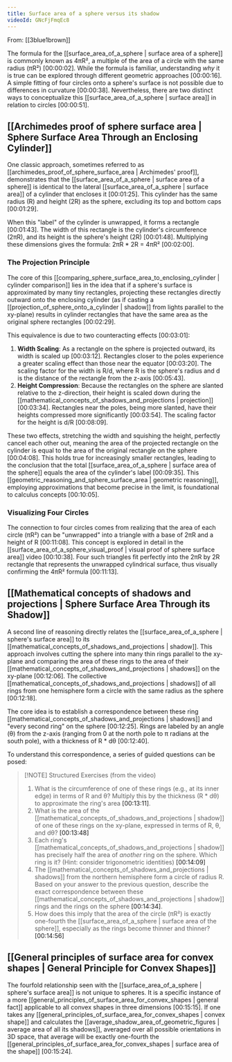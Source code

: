 ```yaml
---
title: Surface area of a sphere versus its shadow
videoId: GNcFjFmqEc8
---
```


From: [[3blue1brown]] <br/> 

The formula for the [[surface_area_of_a_sphere | surface area of a sphere]] is commonly known as 4πR², a multiple of the area of a circle with the same radius (πR²) <a class="yt-timestamp" data-t="00:00:02">[00:00:02]</a>. While the formula is familiar, understanding *why* it is true can be explored through different geometric approaches <a class="yt-timestamp" data-t="00:00:16">[00:00:16]</a>. A simple fitting of four circles onto a sphere's surface is not possible due to differences in curvature <a class="yt-timestamp" data-t="00:00:38">[00:00:38]</a>. Nevertheless, there are two distinct ways to conceptualize this [[surface_area_of_a_sphere | surface area]] in relation to circles <a class="yt-timestamp" data-t="00:00:51">[00:00:51]</a>.

## [[Archimedes proof of sphere surface area | Sphere Surface Area Through an Enclosing Cylinder]]

One classic approach, sometimes referred to as [[archimedes_proof_of_sphere_surface_area | Archimedes' proof]], demonstrates that the [[surface_area_of_a_sphere | surface area of a sphere]] is identical to the lateral [[surface_area_of_a_sphere | surface area]] of a cylinder that encloses it <a class="yt-timestamp" data-t="00:01:25">[00:01:25]</a>. This cylinder has the same radius (R) and height (2R) as the sphere, excluding its top and bottom caps <a class="yt-timestamp" data-t="00:01:29">[00:01:29]</a>.

When this "label" of the cylinder is unwrapped, it forms a rectangle <a class="yt-timestamp" data-t="00:01:43">[00:01:43]</a>. The width of this rectangle is the cylinder's circumference (2πR), and its height is the sphere's height (2R) <a class="yt-timestamp" data-t="00:01:48">[00:01:48]</a>. Multiplying these dimensions gives the formula: 2πR * 2R = 4πR² <a class="yt-timestamp" data-t="00:02:00">[00:02:00]</a>.

### The Projection Principle

The core of this [[comparing_sphere_surface_area_to_enclosing_cylinder | cylinder comparison]] lies in the idea that if a sphere's surface is approximated by many tiny rectangles, projecting these rectangles directly outward onto the enclosing cylinder (as if casting a [[projection_of_sphere_onto_a_cylinder | shadow]] from lights parallel to the xy-plane) results in cylinder rectangles that have the same area as the original sphere rectangles <a class="yt-timestamp" data-t="00:02:29">[00:02:29]</a>.

This equivalence is due to two counteracting effects <a class="yt-timestamp" data-t="00:03:01">[00:03:01]</a>:
1.  **Width Scaling**: As a rectangle on the sphere is projected outward, its width is scaled up <a class="yt-timestamp" data-t="00:03:12">[00:03:12]</a>. Rectangles closer to the poles experience a greater scaling effect than those near the equator <a class="yt-timestamp" data-t="00:03:20">[00:03:20]</a>. The scaling factor for the width is R/d, where R is the sphere's radius and d is the distance of the rectangle from the z-axis <a class="yt-timestamp" data-t="00:05:43">[00:05:43]</a>.
2.  **Height Compression**: Because the rectangles on the sphere are slanted relative to the z-direction, their height is scaled down during the [[mathematical_concepts_of_shadows_and_projections | projection]] <a class="yt-timestamp" data-t="00:03:34">[00:03:34]</a>. Rectangles near the poles, being more slanted, have their heights compressed more significantly <a class="yt-timestamp" data-t="00:03:54">[00:03:54]</a>. The scaling factor for the height is d/R <a class="yt-timestamp" data-t="00:08:09">[00:08:09]</a>.

These two effects, stretching the width and squishing the height, perfectly cancel each other out, meaning the area of the projected rectangle on the cylinder is equal to the area of the original rectangle on the sphere <a class="yt-timestamp" data-t="00:04:08">[00:04:08]</a>. This holds true for increasingly smaller rectangles, leading to the conclusion that the total [[surface_area_of_a_sphere | surface area of the sphere]] equals the area of the cylinder's label <a class="yt-timestamp" data-t="00:09:35">[00:09:35]</a>. This [[geometric_reasoning_and_sphere_surface_area | geometric reasoning]], employing approximations that become precise in the limit, is foundational to calculus concepts <a class="yt-timestamp" data-t="00:10:05">[00:10:05]</a>.

### Visualizing Four Circles

The connection to four circles comes from realizing that the area of each circle (πR²) can be "unwrapped" into a triangle with a base of 2πR and a height of R <a class="yt-timestamp" data-t="00:11:08">[00:11:08]</a>. This concept is explored in detail in the [[surface_area_of_a_sphere_visual_proof | visual proof of sphere surface area]] video <a class="yt-timestamp" data-t="00:10:38">[00:10:38]</a>. Four such triangles fit perfectly into the 2πR by 2R rectangle that represents the unwrapped cylindrical surface, thus visually confirming the 4πR² formula <a class="yt-timestamp" data-t="00:11:13">[00:11:13]</a>.

## [[Mathematical concepts of shadows and projections | Sphere Surface Area Through its Shadow]]

A second line of reasoning directly relates the [[surface_area_of_a_sphere | sphere's surface area]] to its [[mathematical_concepts_of_shadows_and_projections | shadow]]. This approach involves cutting the sphere into many thin rings parallel to the xy-plane and comparing the area of these rings to the area of their [[mathematical_concepts_of_shadows_and_projections | shadows]] on the xy-plane <a class="yt-timestamp" data-t="00:12:06">[00:12:06]</a>. The collective [[mathematical_concepts_of_shadows_and_projections | shadows]] of all rings from one hemisphere form a circle with the same radius as the sphere <a class="yt-timestamp" data-t="00:12:18">[00:12:18]</a>.

The core idea is to establish a correspondence between these ring [[mathematical_concepts_of_shadows_and_projections | shadows]] and "every second ring" on the sphere <a class="yt-timestamp" data-t="00:12:25">[00:12:25]</a>. Rings are labeled by an angle (θ) from the z-axis (ranging from 0 at the north pole to π radians at the south pole), with a thickness of R * dθ <a class="yt-timestamp" data-t="00:12:40">[00:12:40]</a>.

To understand this correspondence, a series of guided questions can be posed:

> [!NOTE] Structured Exercises (from the video)
> 1.  What is the circumference of one of these rings (e.g., at its inner edge) in terms of R and θ? Multiply this by the thickness (R * dθ) to approximate the ring's area <a class="yt-timestamp" data-t="00:13:11">[00:13:11]</a>.
> 2.  What is the area of the [[mathematical_concepts_of_shadows_and_projections | shadow]] of one of these rings on the xy-plane, expressed in terms of R, θ, and dθ? <a class="yt-timestamp" data-t="00:13:48">[00:13:48]</a>
> 3.  Each ring's [[mathematical_concepts_of_shadows_and_projections | shadow]] has precisely half the area of *another* ring on the sphere. Which ring is it? (Hint: consider trigonometric identities) <a class="yt-timestamp" data-t="00:14:09">[00:14:09]</a>
> 4.  The [[mathematical_concepts_of_shadows_and_projections | shadows]] from the northern hemisphere form a circle of radius R. Based on your answer to the previous question, describe the exact correspondence between these [[mathematical_concepts_of_shadows_and_projections | shadow]] rings and the rings on the sphere <a class="yt-timestamp" data-t="00:14:34">[00:14:34]</a>.
> 5.  How does this imply that the area of the circle (πR²) is exactly one-fourth the [[surface_area_of_a_sphere | surface area of the sphere]], especially as the rings become thinner and thinner? <a class="yt-timestamp" data-t="00:14:56">[00:14:56]</a>

## [[General principles of surface area for convex shapes | General Principle for Convex Shapes]]

The fourfold relationship seen with the [[surface_area_of_a_sphere | sphere's surface area]] is not unique to spheres. It is a specific instance of a more [[general_principles_of_surface_area_for_convex_shapes | general fact]] applicable to all convex shapes in three dimensions <a class="yt-timestamp" data-t="00:15:15">[00:15:15]</a>. If one takes any [[general_principles_of_surface_area_for_convex_shapes | convex shape]] and calculates the [[average_shadow_area_of_geometric_figures | average area of all its shadows]], averaged over all possible orientations in 3D space, that average will be exactly one-fourth the [[general_principles_of_surface_area_for_convex_shapes | surface area of the shape]] <a class="yt-timestamp" data-t="00:15:24">[00:15:24]</a>.